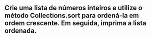 

## Crie uma lista de números inteiros e utilize o método Collections.sort para ordená-la em ordem crescente. Em seguida, imprima a lista ordenada.